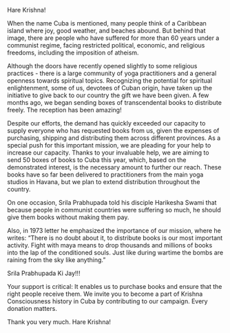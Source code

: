 Hare Krishna!

When the name Cuba is mentioned, many people think of a Caribbean island where joy, good weather, and beaches abound. But behind that image, there are people who have suffered for more than 60 years under a communist regime, facing restricted political, economic, and religious freedoms, including the imposition of atheism.

Although the doors have recently opened slightly to some religious practices - there is a large community of yoga practitioners and a general openness towards spiritual topics. Recognizing the potential for spiritual enlightenment, some of us, devotees of Cuban origin, have taken up the initiative to give back to our country the gift we have been given. A few months ago, we began sending boxes of transcendental books to distribute freely. The reception has been amazing!

Despite our efforts, the demand has quickly exceeded our capacity to supply everyone who has requested books from us, given the expenses of purchasing, shipping and distributing them across different provinces. As a special push for this important mission, we are pleading for your help to increase our capacity. Thanks to your invaluable help, we are aiming to send 50 boxes of books to Cuba this year, which, based on the demonstrated interest, is the necessary amount to further our reach. These books have so far been delivered to practitioners from the main yoga studios in Havana, but we plan to extend distribution throughout the country.

On one occasion, Srila Prabhupada told his disciple Harikesha Swami that because people in communist countries were suffering so much, he should give them books without making them pay.

Also, in 1973 letter he emphasized the importance of our mission, where he writes:
“There is no doubt about it, to distribute books is our most important activity. Fight with maya means to drop thousands and millions of books into the lap of the conditioned souls. Just like during wartime the bombs are raining from the sky like anything.”

Srila Prabhupada Ki Jay!!!

Your support is critical: It enables us to purchase books and ensure that the right people receive them. We invite you to become a part of Krishna Consciousness history in Cuba by contributing to our campaign. Every donation matters.

Thank you very much. Hare Krishna!
